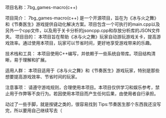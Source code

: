 项目名称：7bg_games-macro(c++)

项目简介： 7bg_games-macro(c++) 是一个开源项目，旨在为《冰与火之舞》和《节奏医生》游戏提供自动化解决方案。项目包含一个可执行的main.cpp以及另外一个cpp文件，以及用于关卡分析的jsoncpp.cpp和存放分析库的JSON文件夹。
项目目的： 本项目旨在帮助《冰与火之舞》玩家自动游玩游戏关卡，提高游戏效率。通过使用本项目，玩家可以节省时间，更好地享受游戏带来的乐趣。

技术栈和工具： 本项目使用C++编写，并依赖于一些系统自带库。项目结构清晰，易于理解和扩展。

适用人群： 本项目适用于《冰与火之舞》和《节奏医生》游戏玩家，特别是那些想要提高游戏效率、节省时间的玩家。

注意事项： 请遵守游戏规则，合理使用本项目。本项目仅供学习和娱乐参考，禁止用于作弊等不良行为。若因使用本项目而产生任何后果，由使用者自行承担。

动过了一些手脚，就是按键之类的，很容易找到
Tips:节奏医生那个东西我还没写完，所以要用自己继续写去（
